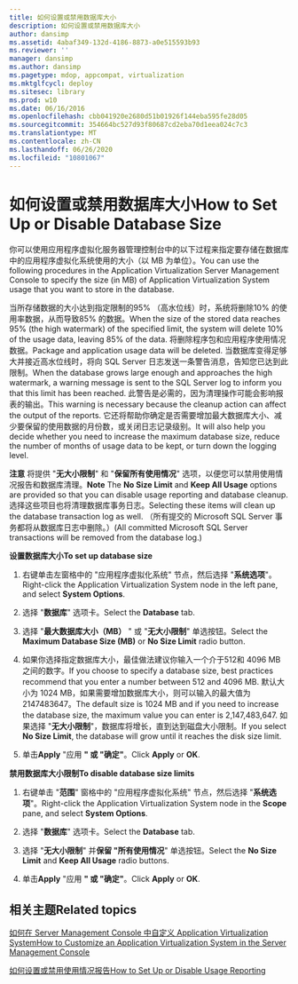 ```yaml
---
title: 如何设置或禁用数据库大小
description: 如何设置或禁用数据库大小
author: dansimp
ms.assetid: 4abaf349-132d-4186-8873-a0e515593b93
ms.reviewer: ''
manager: dansimp
ms.author: dansimp
ms.pagetype: mdop, appcompat, virtualization
ms.mktglfcycl: deploy
ms.sitesec: library
ms.prod: w10
ms.date: 06/16/2016
ms.openlocfilehash: cbb041920e2680d51b01926f144eba595fe28d05
ms.sourcegitcommit: 354664bc527d93f80687cd2eba70d1eea024c7c3
ms.translationtype: MT
ms.contentlocale: zh-CN
ms.lasthandoff: 06/26/2020
ms.locfileid: "10801067"
---
```

# <span data-ttu-id="b73db-103">如何设置或禁用数据库大小</span><span class="sxs-lookup"><span data-stu-id="b73db-103">How to Set Up or Disable Database Size</span></span>


<span data-ttu-id="b73db-104">你可以使用应用程序虚拟化服务器管理控制台中的以下过程来指定要存储在数据库中的应用程序虚拟化系统使用的大小（以 MB 为单位）。</span><span class="sxs-lookup"><span data-stu-id="b73db-104">You can use the following procedures in the Application Virtualization Server Management Console to specify the size (in MB) of Application Virtualization System usage that you want to store in the database.</span></span>

<span data-ttu-id="b73db-105">当所存储数据的大小达到指定限制的95% （高水位线）时，系统将删除10% 的使用率数据，从而导致85% 的数据。</span><span class="sxs-lookup"><span data-stu-id="b73db-105">When the size of the stored data reaches 95% (the high watermark) of the specified limit, the system will delete 10% of the usage data, leaving 85% of the data.</span></span> <span data-ttu-id="b73db-106">将删除程序包和应用程序使用情况数据。</span><span class="sxs-lookup"><span data-stu-id="b73db-106">Package and application usage data will be deleted.</span></span> <span data-ttu-id="b73db-107">当数据库变得足够大并接近高水位线时，将向 SQL Server 日志发送一条警告消息，告知您已达到此限制。</span><span class="sxs-lookup"><span data-stu-id="b73db-107">When the database grows large enough and approaches the high watermark, a warning message is sent to the SQL Server log to inform you that this limit has been reached.</span></span> <span data-ttu-id="b73db-108">此警告是必需的，因为清理操作可能会影响报表的输出。</span><span class="sxs-lookup"><span data-stu-id="b73db-108">This warning is necessary because the cleanup action can affect the output of the reports.</span></span> <span data-ttu-id="b73db-109">它还将帮助你确定是否需要增加最大数据库大小、减少要保留的使用数据的月份数，或关闭日志记录级别。</span><span class="sxs-lookup"><span data-stu-id="b73db-109">It will also help you decide whether you need to increase the maximum database size, reduce the number of months of usage data to be kept, or turn down the logging level.</span></span>

<span data-ttu-id="b73db-110">**注意** 将提供 "**无大小限制**" 和 "**保留所有使用情况**" 选项，以便您可以禁用使用情况报告和数据库清理。</span><span class="sxs-lookup"><span data-stu-id="b73db-110">**Note** The **No Size Limit** and **Keep All Usage** options are provided so that you can disable usage reporting and database cleanup.</span></span> <span data-ttu-id="b73db-111">选择这些项目也将清理数据库事务日志。</span><span class="sxs-lookup"><span data-stu-id="b73db-111">Selecting these items will clean up the database transaction log as well.</span></span> <span data-ttu-id="b73db-112">（所有提交的 Microsoft SQL Server 事务都将从数据库日志中删除。）</span><span class="sxs-lookup"><span data-stu-id="b73db-112">(All committed Microsoft SQL Server transactions will be removed from the database log.)</span></span>

 

**<span data-ttu-id="b73db-113">设置数据库大小</span><span class="sxs-lookup"><span data-stu-id="b73db-113">To set up database size</span></span>**

1.  <span data-ttu-id="b73db-114">右键单击左窗格中的 "应用程序虚拟化系统" 节点，然后选择 "**系统选项**"。</span><span class="sxs-lookup"><span data-stu-id="b73db-114">Right-click the Application Virtualization System node in the left pane, and select **System Options**.</span></span>

2.  <span data-ttu-id="b73db-115">选择 "**数据库**" 选项卡。</span><span class="sxs-lookup"><span data-stu-id="b73db-115">Select the **Database** tab.</span></span>

3.  <span data-ttu-id="b73db-116">选择 "**最大数据库大小（MB）** " 或 "**无大小限制**" 单选按钮。</span><span class="sxs-lookup"><span data-stu-id="b73db-116">Select the **Maximum Database Size (MB)** or **No Size Limit** radio button.</span></span>

4.  <span data-ttu-id="b73db-117">如果你选择指定数据库大小，最佳做法建议你输入一个介于512和 4096 MB 之间的数字。</span><span class="sxs-lookup"><span data-stu-id="b73db-117">If you choose to specify a database size, best practices recommend that you enter a number between 512 and 4096 MB.</span></span> <span data-ttu-id="b73db-118">默认大小为 1024 MB，如果需要增加数据库大小，则可以输入的最大值为2147483647。</span><span class="sxs-lookup"><span data-stu-id="b73db-118">The default size is 1024 MB and if you need to increase the database size, the maximum value you can enter is 2,147,483,647.</span></span> <span data-ttu-id="b73db-119">如果选择 "**无大小限制**"，数据库将增长，直到达到磁盘大小限制。</span><span class="sxs-lookup"><span data-stu-id="b73db-119">If you select **No Size Limit**, the database will grow until it reaches the disk size limit.</span></span>

5.  <span data-ttu-id="b73db-120">单击**Apply** "应用 **" 或 "确定"**。</span><span class="sxs-lookup"><span data-stu-id="b73db-120">Click **Apply** or **OK**.</span></span>

**<span data-ttu-id="b73db-121">禁用数据库大小限制</span><span class="sxs-lookup"><span data-stu-id="b73db-121">To disable database size limits</span></span>**

1.  <span data-ttu-id="b73db-122">右键单击 "**范围**" 窗格中的 "应用程序虚拟化系统" 节点，然后选择 "**系统选项**"。</span><span class="sxs-lookup"><span data-stu-id="b73db-122">Right-click the Application Virtualization System node in the **Scope** pane, and select **System Options**.</span></span>

2.  <span data-ttu-id="b73db-123">选择 "**数据库**" 选项卡。</span><span class="sxs-lookup"><span data-stu-id="b73db-123">Select the **Database** tab.</span></span>

3.  <span data-ttu-id="b73db-124">选择 "**无大小限制**" 并**保留 "所有使用情况**" 单选按钮。</span><span class="sxs-lookup"><span data-stu-id="b73db-124">Select the **No Size Limit** and **Keep All Usage** radio buttons.</span></span>

4.  <span data-ttu-id="b73db-125">单击**Apply** "应用 **" 或 "确定"**。</span><span class="sxs-lookup"><span data-stu-id="b73db-125">Click **Apply** or **OK**.</span></span>

## <span data-ttu-id="b73db-126">相关主题</span><span class="sxs-lookup"><span data-stu-id="b73db-126">Related topics</span></span>


[<span data-ttu-id="b73db-127">如何在 Server Management Console 中自定义 Application Virtualization System</span><span class="sxs-lookup"><span data-stu-id="b73db-127">How to Customize an Application Virtualization System in the Server Management Console</span></span>](how-to-customize-an-application-virtualization-system-in-the-server-management-console.md)

[<span data-ttu-id="b73db-128">如何设置或禁用使用情况报告</span><span class="sxs-lookup"><span data-stu-id="b73db-128">How to Set Up or Disable Usage Reporting</span></span>](how-to-set-up-or-disable-usage-reporting.md)

 

 





